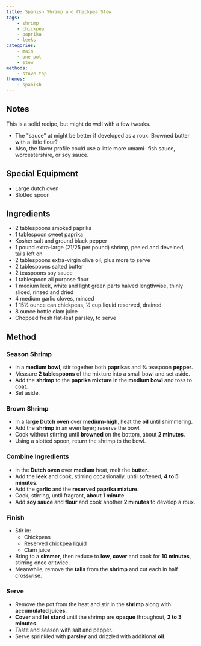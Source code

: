 ```yaml
---
title: Spanish Shrimp and Chickpea Stew
tags:
    - shrimp
    - chickpea
    - paprika
    - leeks
categories: 
    - main
    - one-pot
    - stew
methods:
    - stove-top
themes:
    - spanish
---
```


## Notes

This is a solid recipe, but might do well with a few tweaks.

-   The "sauce" at might be better if developed as a roux. Browned butter with a little flour?
-   Also, the flavor profile could use a little more umami- fish sauce, worcestershire, or soy sauce.

## Special Equipment

-   Large dutch oven
-   Slotted spoon

## Ingredients

-   2 tablespoons smoked paprika
-   1 tablespoon sweet paprika
-   Kosher salt and ground black pepper
-   1 pound extra-large (21/25 per pound) shrimp, peeled and deveined, tails left on
-   2 tablespoons extra-virgin olive oil, plus more to serve
-   2 tablespoons salted butter
-   2 teaspoons soy sauce
-   1 tablespoon all purpose flour
-   1 medium leek, white and light green parts halved lengthwise, thinly sliced, rinsed and dried
-   4 medium garlic cloves, minced
-   1 15½ ounce can chickpeas, ½ cup liquid reserved, drained
-   8 ounce bottle clam juice
-   Chopped fresh flat-leaf parsley, to serve

## Method

### Season Shrimp

-   In a **medium bowl**, stir together both **paprikas** and ¾ teaspoon **pepper**.
-   Measure **2 tablespoons** of the mixture into a small bowl and set aside.
-   Add the **shrimp** to the **paprika mixture** in the **medium bowl** and toss to coat.
-   Set aside.

### Brown Shrimp

-   In a **large Dutch oven** over **medium-high**, heat the **oil** until shimmering.
-   Add the **shrimp** in an even layer; reserve the bowl.
-   Cook without stirring until **browned** on the bottom, about **2 minutes**.
-   Using a slotted spoon, return the shrimp to the bowl.

### Combine Ingredients

-   In the **Dutch oven** over **medium** heat, melt the **butter**.
-   Add the **leek** and cook, stirring occasionally, until softened, **4 to 5 minutes**.
-   Add the **garlic** and the **reserved paprika mixture**.
-   Cook, stirring, until fragrant, **about 1 minute**.
-   Add **soy sauce** and **flour** and cook another **2 minutes** to develop a roux.

### Finish

-   Stir in:
    -   Chickpeas
    -   Reserved chickpea liquid
    -   Clam juice
-   Bring to a **simmer**, then reduce to **low**, **cover** and cook for **10 minutes**, stirring once or twice.
-   Meanwhile, remove the **tails** from the **shrimp** and cut each in half crosswise.

### Serve

-   Remove the pot from the heat and stir in the **shrimp** along with **accumulated juices**.
-   **Cover** and **let stand** until the shrimp are **opaque** throughout, **2 to 3 minutes**.
-   Taste and season with salt and pepper.
-   Serve sprinkled with **parsley** and drizzled with additional **oil**.
